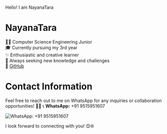 Hello! I am NayanaTara 

# NayanaTara

👩‍💻 Computer Science Engineering Junior  
🎓 Currently pursuing my 3rd year  
✨ Enthusiastic and creative learner  
🌱 Always seeking new knowledge and challenges  
🔗 [GitHub](https://github.com/NayanaTara07)

# Contact Information

Feel free to reach out to me on WhatsApp for any inquiries or collaboration opportunities! 🚀📱
📞 **WhatsApp:** +91 9515951607

![ **WhatsApp:** +91 9515951607](https://user-images.githubusercontent.com/74038190/216120981-b9507c36-0e04-4469-8e27-c99271b45ba5.png)

I look forward to connecting with you! 😊🌐


